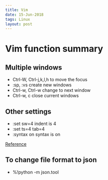 ```yaml
---
title: Vim
date: 15-Jun-2018
tags: Linux 
layout: post
---
```


# Vim function summary

## Multiple windows

* Ctrl-W, Ctrl-j,k,l,h to move the focus
* :sp, :vs create new windows
* Ctrl-w, Ctrl-w change to next window
* Ctrl-w, c close current windows

## Other settings

* :set sw=4 indent is 4 
* :set ts=4 tab=4
* :syntax on syntax is on

[Reference](https://github.com/skywind3000/awesome-cheatsheets/blob/master/editors/vim.txt)

## To change file format to json

*  %!python -m json.tool

  